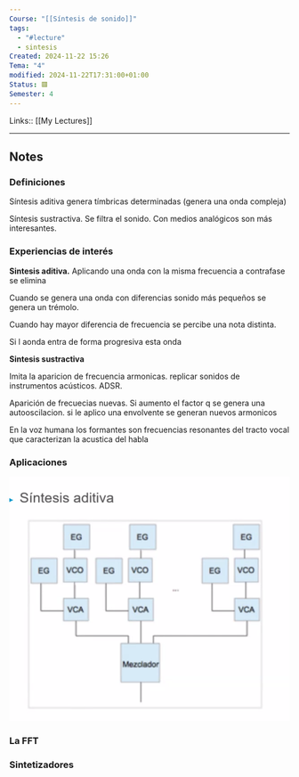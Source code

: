 ```yaml
---
Course: "[[Síntesis de sonido]]"
tags:
  - "#lecture"
  - sintesis
Created: 2024-11-22 15:26
Tema: "4"
modified: 2024-11-22T17:31:00+01:00
Status: 🟥
Semester: 4
---
```

Links:: [[My Lectures]]
___
## Notes

### Definiciones

Síntesis aditiva genera tímbricas determinadas (genera una onda compleja)

Síntesis sustractiva. Se filtra el sonido. Con medios analógicos son más interesantes.

### Experiencias de interés

**Sintesis aditiva.** 
Aplicando una onda con la misma frecuencia a contrafase se elimina

Cuando se genera una onda con diferencias sonido más pequeños se genera un trémolo.

Cuando hay mayor diferencia de frecuencia se percibe una nota distinta.

Si l aonda entra de forma progresiva esta onda 


**Sintesis sustractiva**

Imita la aparicion de frecuencia armonicas. replicar sonidos de instrumentos acústicos. ADSR.

Aparición de frecuecias nuevas. Si aumento el factor q se genera una autooscilacion. si le aplico una envolvente se generan nuevos armonicos

En la voz humana los formantes son frecuencias resonantes del tracto vocal que caracterizan la acustica del habla

### Aplicaciones

![](Extras/Images/2024-10-5_16.39.11.png)



### La FFT

### Sintetizadores